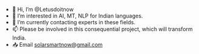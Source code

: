 - 👋 Hi, I’m @Letusdoitnow
- 👀 I’m interested in AI, MT, NLP for Indian languages.
- 🌱 I’m currently contacting experts in these fields. 
- 📫  Please be involved in this consequential project, which will transform India.
- 📥 Email solarsmartnow@gmail.com
<!---
Letusdoitnow/Letusdoitnow is a ✨ special ✨ repository because its `README.md` (this file) appears on your GitHub profile.
You can click the Preview link to take a look at your changes.
--->

